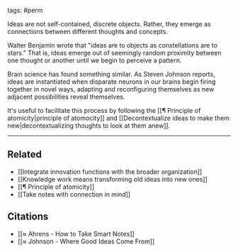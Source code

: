 tags: #perm

Ideas are not self-contained, discrete objects. Rather, they emerge as connections between different thoughts and concepts. 

Walter Benjamin wrote that "ideas are to objects as constellations are to stars." That is, ideas emerge out of seemingly random proximity between one thought or another until we begin to perceive a pattern. 

Brain science has found something similar. As Steven Johnson reports, ideas are instantiated when disparate neurons in our brains begin firing together in novel ways, adapting and reconfiguring themselves as new adjacent possibilities reveal themselves. 

It's useful to facilitate this process by following the [[¶ Principle of atomicity|principle of atomocity]] and [[Decontextualize ideas to make them new|decontextualizing thoughts to look at them anew]].

---
## Related 
- [[Integrate innovation functions with the broader organization]]
- [[Knowledge work means transforming old ideas into new ones]]
- [[¶ Principle of atomicity]]
- [[Take notes with connection in mind]]

## Citations
- [[≈ Ahrens - How to Take Smart Notes]]
- [[≈ Johnson - Where Good Ideas Come From]]